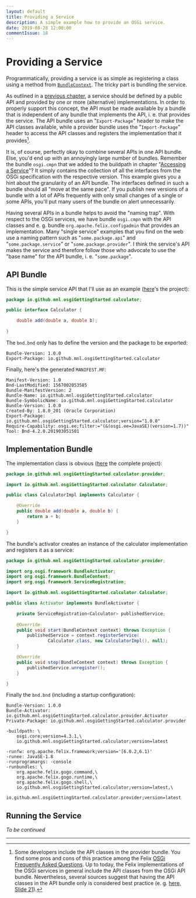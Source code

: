 ```yaml
---
layout: default
title: Providing a Service
description: A simple example how to provide an OSGi service.
date: 2019-08-28 12:00:00
commentIssue: 18
---
```


# Providing a Service

Programmatically, providing a service is as simple as registering a class using 
a method from [`BundleContext`](https://osgi.org/javadoc/osgi.core/7.0.0/org/osgi/framework/BundleContext.html#registerService-java.lang.Class-S-java.util.Dictionary-).
The tricky part is bundling the service.

As outlined in a [previous chapter](../CombiningComponents.html#from-modules-to-services),
a service should be defined by a public API and provided by one or more
(alternative) implementations. In order to properly support this concept, the
API must be made available by a bundle that is independent of any bundle that implements
the API, i.&nbsp;e. that provides the service. The API bundle uses an "`Export-Package`"
header to make the API classes available, while a provider bundle uses the "`Import-Package`"
header to access the API classes and registers the implementation that it
provides[^apiInProvider].

[^apiInProvider]: Some developers include the API classes
	in the provider bundle. You find some pros and cons of this practice
	among the Felix [OSGi Frequently Asked Questions](https://felix.apache.org/documentation/tutorials-examples-and-presentations/apache-felix-osgi-faq.html#should-a-service-providerconsumer-bundle-be-packaged-with-its-service-api-packages).
	Up to today, the Felix implementations of the OSGi services in general include the API
	classes from the OSGi API bundle. Nevertheless, several sources suggest that
	having the API classes in the API bundle only is considered best
	practice (e.&nbsp;g. [here, Slide 21](https://de.slideshare.net/mfrancis/os-gi-best-practices-tim-ward)).

It is, of course, perfectly okay to combine several APIs in one 
API bundle. Else, you'd end up with an annoyingly large number of bundles.
Remember the bundle `osgi.cmpn` that we added to the buildpath in chapter
"[Accessing a Service](../AccessingAService.html)"? It simply contains the collection
of all the interfaces from the OSGi specification with the respective version.
This example gives you a hint about the granularity of an API bundle. The interfaces
defined in such a bundle should all "move at the same pace". If you publish
new versions of a bundle with a lot of APIs frequently with only small changes
of a single or some APIs, you'll put many users of the bundle on alert unnecessarily.

Having several APIs in a bundle helps to avoid the "naming trap". With respect to the
OSGi services, we have bundle `osgi.cmpn` with the API classes and e.&nbsp;g.
bundle `org.apache.felix.configadmin` that provides an implementation. Many "single
service" examples that you find on the web use a naming pattern such as "`some.package.api`"
and "`some.package.service`" or "`some.package.provider`". I think the service's API makes
the service and therefore follow those who advocate to use the "base name" for the 
API bundle, i.&nbsp;e. "`some.package`".

## API Bundle

This is the simple service API that I'll use as an example
([here](https://github.com/mnlipp/osgi-getting-started/tree/master/io.github.mnl.osgiGettingStarted.calculator)'s the project):

```java
package io.github.mnl.osgiGettingStarted.calculator;

public interface Calculator {

	double add(double a, double b);
	
}
```

The `bnd.bnd` only has to define the version and the package to be exported: 

```properties
Bundle-Version: 1.0.0
Export-Package: io.github.mnl.osgiGettingStarted.calculator
```

Finally, here's the generated `MANIFEST.MF`:

```properties
Manifest-Version: 1.0
Bnd-LastModified: 1567002053585
Bundle-ManifestVersion: 2
Bundle-Name: io.github.mnl.osgiGettingStarted.calculator
Bundle-SymbolicName: io.github.mnl.osgiGettingStarted.calculator
Bundle-Version: 1.0.0
Created-By: 1.8.0_201 (Oracle Corporation)
Export-Package: io.github.mnl.osgiGettingStarted.calculator;version="1.0.0"
Require-Capability: osgi.ee;filter:="(&(osgi.ee=JavaSE)(version=1.7))"
Tool: Bnd-4.2.0.201903051501
```

## Implementation Bundle

The implementation class is obvious
([here](https://github.com/mnlipp/osgi-getting-started/tree/master/io.github.mnl.osgiGettingStarted.calculator.provider) the complete project):

```java
package io.github.mnl.osgiGettingStarted.calculator.provider;

import io.github.mnl.osgiGettingStarted.calculator.Calculator;

public class CalculatorImpl implements Calculator {

	@Override
	public double add(double a, double b) {
		return a + b;
	}

}
```
The bundle's activator creates an instance of the calculator implementation
and registers it as a service:

```java
package io.github.mnl.osgiGettingStarted.calculator.provider;

import org.osgi.framework.BundleActivator;
import org.osgi.framework.BundleContext;
import org.osgi.framework.ServiceRegistration;

import io.github.mnl.osgiGettingStarted.calculator.Calculator;

public class Activator implements BundleActivator {

	private ServiceRegistration<Calculator> publishedService;
	
	@Override
	public void start(BundleContext context) throws Exception {
		publishedService = context.registerService(
				Calculator.class, new CalculatorImpl(), null);
	}

	@Override
	public void stop(BundleContext context) throws Exception {
		publishedService.unregister();
	}

}
```

Finally the `bnd.bnd` (including a startup configuration):

```properties
Bundle-Version: 1.0.0
Bundle-Activator: io.github.mnl.osgiGettingStarted.calculator.provider.Activator
Private-Package: io.github.mnl.osgiGettingStarted.calculator.provider

-buildpath: \
	osgi.core;version=4.3.1,\
	io.github.mnl.osgiGettingStarted.calculator;version=latest

-runfw: org.apache.felix.framework;version='[6.0.2,6.1)'
-runee: JavaSE-1.8
-runprogramargs: -console
-runbundles: \
	org.apache.felix.gogo.command,\
	org.apache.felix.gogo.runtime,\
	org.apache.felix.gogo.shell,\
	io.github.mnl.osgiGettingStarted.calculator;version=latest,\
	io.github.mnl.osgiGettingStarted.calculator.provider;version=latest
```

## Running the Service

*To be continued*

---

